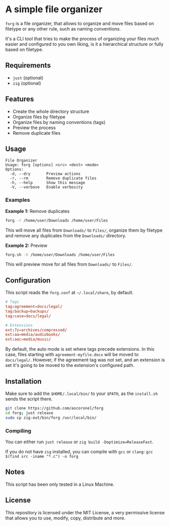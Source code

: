 # A simple file organizer

`forg` is a file organizer, that allows to organize and move files based on filetype or any other rule, such as naming conventions.

It's a CLI tool that tries to make the process of organizing your files much easier and configured to you own liking, is it a hierarchical structure or fully based on filetype.

## Requirements

- `just` (optional)
- `zig` (optional)

## Features

- Create the whole directory structure
- Organize files by filetype
- Organize files by naming conventions (tags)
- Preview the process
- Remove duplicate files

## Usage

```
File Organizer
Usage: forg [options] <src> <dest> <mode>
Options:
  -d, --dry       Preview actions
  -r, --rm        Remove duplicate files
  -h, --help      Show this message
  -V, --verbose   Enable verbosity
```

### Examples

**Example 1:** Remove duplicates

```bash
forg -r /home/user/Downloads /home/user/Files
```

This will move all files from `Downloads/` to `Files/`, organize them by filetype and remove any duplicates from the `Downloads/` directory.

**Example 2:** Preview

```bash
forg.sh -V /home/user/Downloads /home/user/Files
```

This will preview move for all files from `Downloads/` to `Files/`.

## Configuration

This script reads the `forg.conf` at `~/.local/share`, by default.

```conf
# Tags
tag:agreement=docs/legal/
tag:backup=backups/
tag:case=docs/legal/

# Extensions
ext:7z=archives/compressed/
ext:aa=media/audiobooks/
ext:aac=media/music/
```

By default, the auto mode is set where tags precede extensions. In this case, files starting with `agreement-myfile.docx` will be moved to `docs/legal/`. However, if the agreement tag was not set, and an extension is set it's going to be moved to the extension's configured path.

## Installation

Make sure to add the `$HOME/.local/bin/` to your `$PATH`, as the `install.sh` sends the script there.

```bash
git clone https://github.com/aocoronel/forg
cd forg; just release
sudo cp zig-out/bin/forg /usr/local/bin/
```

### Compiling

You can either run `just release` or `zig build -Doptimize=ReleaseFast`.

If you do not have `zig` installed, you can compile with `gcc` or `clang`: `gcc $(find src -iname "*.c") -o forg`

## Notes

This script has been only tested in a Linux Machine.

## License

This repository is licensed under the MIT License, a very permissive license that allows you to use, modify, copy, distribute and more.
